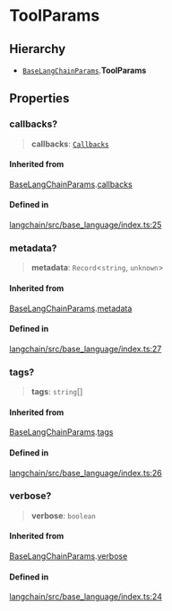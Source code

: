 ToolParams
==========

Hierarchy[](#hierarchy "Direct link to Hierarchy")
---------------------------------------------------

*   [`BaseLangChainParams`](/docs/api/base_language/interfaces/BaseLangChainParams).**ToolParams**

Properties[](#properties "Direct link to Properties")
------------------------------------------------------

### callbacks?[](#callbacks "Direct link to callbacks?")

> **callbacks**: [`Callbacks`](/docs/api/callbacks/types/Callbacks)

#### Inherited from[](#inherited-from "Direct link to Inherited from")

[BaseLangChainParams](/docs/api/base_language/interfaces/BaseLangChainParams).[callbacks](/docs/api/base_language/interfaces/BaseLangChainParams#callbacks)

#### Defined in[](#defined-in "Direct link to Defined in")

[langchain/src/base\_language/index.ts:25](https://github.com/hwchase17/langchainjs/blob/1c1274d/langchain/src/base_language/index.ts#L25)

### metadata?[](#metadata "Direct link to metadata?")

> **metadata**: `Record`<`string`, `unknown`\>

#### Inherited from[](#inherited-from-1 "Direct link to Inherited from")

[BaseLangChainParams](/docs/api/base_language/interfaces/BaseLangChainParams).[metadata](/docs/api/base_language/interfaces/BaseLangChainParams#metadata)

#### Defined in[](#defined-in-1 "Direct link to Defined in")

[langchain/src/base\_language/index.ts:27](https://github.com/hwchase17/langchainjs/blob/1c1274d/langchain/src/base_language/index.ts#L27)

### tags?[](#tags "Direct link to tags?")

> **tags**: `string`\[\]

#### Inherited from[](#inherited-from-2 "Direct link to Inherited from")

[BaseLangChainParams](/docs/api/base_language/interfaces/BaseLangChainParams).[tags](/docs/api/base_language/interfaces/BaseLangChainParams#tags)

#### Defined in[](#defined-in-2 "Direct link to Defined in")

[langchain/src/base\_language/index.ts:26](https://github.com/hwchase17/langchainjs/blob/1c1274d/langchain/src/base_language/index.ts#L26)

### verbose?[](#verbose "Direct link to verbose?")

> **verbose**: `boolean`

#### Inherited from[](#inherited-from-3 "Direct link to Inherited from")

[BaseLangChainParams](/docs/api/base_language/interfaces/BaseLangChainParams).[verbose](/docs/api/base_language/interfaces/BaseLangChainParams#verbose)

#### Defined in[](#defined-in-3 "Direct link to Defined in")

[langchain/src/base\_language/index.ts:24](https://github.com/hwchase17/langchainjs/blob/1c1274d/langchain/src/base_language/index.ts#L24)